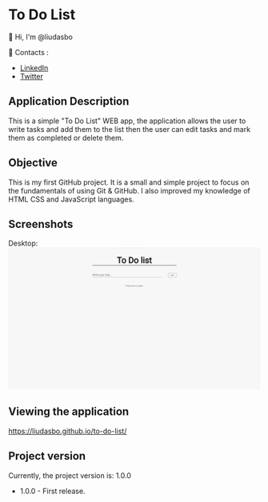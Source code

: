 # To Do List

👋 Hi, I'm @liudasbo

📧 Contacts :

* [LinkedIn](https://www.linkedin.com/in/liudasbo/)
* [Twitter](https://twitter.com/liudasbo)

## Application Description

This is a simple "To Do List" WEB app, the application allows the user to write tasks and add them to the list then the user can edit tasks and mark them as completed or delete them.

## Objective

This is my first GitHub project. It is a small and simple project to focus on the fundamentals of using Git & GitHub. I also improved my knowledge of HTML CSS and JavaScript languages.

## Screenshots

Desktop:<br>
![Main Page](images/screenShots/desktop.png "To Do List")<br>

## Viewing the application

https://liudasbo.github.io/to-do-list/

## Project version

Currently, the project version is: 1.0.0

* 1.0.0 - First release.

